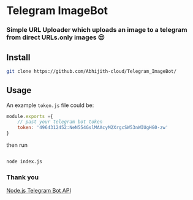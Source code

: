 # Telegram ImageBot
### Simple URL Uploader which uploads an image to a telegram from direct URLs.only images 😒
## Install

```sh
git clone https://github.com/Abhijith-cloud/Telegram_ImageBot/
```

## Usage

An example `token.js` file could be:
```js
module.exports ={
    // past your telegram bot token
    token: '4964312452:NeN554GslMAAcyM2XrgcSW53nWIUgHG0-zw'
}
```
then run

```sh

node index.js

```
### Thank you
[Node.js Telegram Bot API](https://github.com/yagop/node-telegram-bot-api/)
